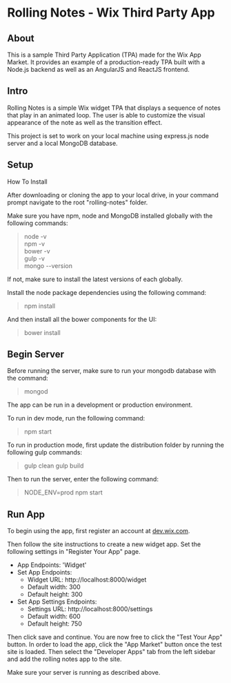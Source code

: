 Rolling Notes - Wix Third Party App
=====

About
-----
This is a sample Third Party Application (TPA) made for the Wix App Market. It provides an example of a production-ready TPA built with a Node.js backend as well as an AngularJS and ReactJS frontend. 

Intro
-----
Rolling Notes is a simple Wix widget TPA that displays a sequence of notes that play in an animated loop. The user is able to customize the visual appearance of the note as well as the transition effect. 

This project is set to work on your local machine using express.js node server and a local MongoDB database.

Setup
----- 
How To Install


After downloading or cloning the app to your local drive, in your command prompt navigate to the root "rolling-notes" folder. 

 Make sure you have npm, node and MongoDB installed globally with the following commands:
> node -v  
> npm -v  
> bower -v  
> gulp -v  
> mongo --version  

If not, make sure to install the latest versions of each globally. 

Install the node package dependencies using the following command:

> npm install

And then install all the bower components for the UI:

> bower install

Begin Server
----- 
Before running the server, make sure to run your mongodb database with the command:
> mongod  

The app can be run in a development or production environment. 

To run in dev mode, run the following command: 

> npm start

To run in production mode, first update the distribution folder by running the following gulp commands:

> gulp clean
> gulp build

Then to run the server, enter the following command:

> NODE_ENV=prod npm start

Run App
----- 
To begin using the app, first register an account at [dev.wix.com](http://dev.wix.com/).

Then follow the site instructions to create a new widget app. Set the following settings in "Register Your App" page. 

 - App Endpoints: 'Widget'
 - Set App Endpoints:
	 - Widget URL: http://localhost:8000/widget
	 - Default width: 300
	 - Default height: 300
 - Set App Settings Endpoints:
	 - Settings URL: http://localhost:8000/settings
	 - Default width: 600
	 - Default height: 750

Then click save and continue. You are now free to click the "Test Your App" button. In order to load the app, click the "App Market" button once the test site is loaded. Then select the "Developer Apps" tab from the left sidebar and add the rolling notes app to the site. 

Make sure your server is running as described above.   

